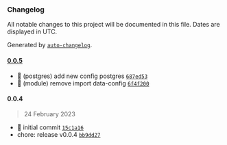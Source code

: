 ### Changelog

All notable changes to this project will be documented in this file. Dates are displayed in UTC.

Generated by [`auto-changelog`](https://github.com/CookPete/auto-changelog).

#### [0.0.5](https://github.com/elixian/boilpart-api-nestjs-graphql/compare/0.0.4...0.0.5)

- :whale: (postgres) add new config postgres [`687ed53`](https://github.com/elixian/boilpart-api-nestjs-graphql/commit/687ed5342a3b1945bc24b1fb2d3361f592ef6e9b)
- :bug: (module) remove import data-config [`6f4f200`](https://github.com/elixian/boilpart-api-nestjs-graphql/commit/6f4f2009bab0c9319850092f4e9ce333193544ab)

#### 0.0.4

> 24 February 2023

- :tada: initial commit [`15c1a16`](https://github.com/elixian/boilpart-api-nestjs-graphql/commit/15c1a16133be47253149b04549ac56234e95745d)
- chore: release v0.0.4 [`bb9dd27`](https://github.com/elixian/boilpart-api-nestjs-graphql/commit/bb9dd27aba0e8c48600e0219a2521a4e2eed5c83)

